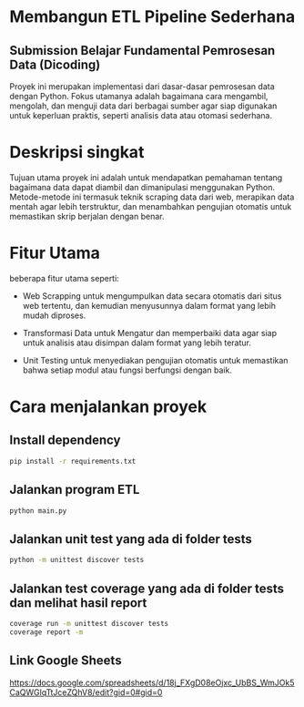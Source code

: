 # Membangun ETL Pipeline Sederhana
## Submission Belajar Fundamental Pemrosesan Data (Dicoding)

Proyek ini merupakan implementasi dari dasar-dasar pemrosesan data dengan Python. Fokus utamanya adalah bagaimana cara mengambil, mengolah, dan menguji data dari berbagai sumber agar siap digunakan untuk keperluan praktis, seperti analisis data atau otomasi sederhana.

# Deskripsi singkat

Tujuan utama proyek ini adalah untuk mendapatkan pemahaman tentang bagaimana data dapat diambil dan dimanipulasi menggunakan Python. Metode-metode ini termasuk teknik scraping data dari web, merapikan data mentah agar lebih terstruktur, dan menambahkan pengujian otomatis untuk memastikan skrip berjalan dengan benar.

# Fitur Utama

beberapa fitur utama seperti:

- Web Scrapping untuk mengumpulkan data secara otomatis dari situs web tertentu, dan kemudian menyusunnya dalam format yang lebih mudah diproses.

- Transformasi Data untuk Mengatur dan memperbaiki data agar siap untuk analisis atau disimpan dalam format yang lebih teratur.

- Unit Testing untuk menyediakan pengujian otomatis untuk memastikan bahwa setiap modul atau fungsi berfungsi dengan baik.

# Cara menjalankan proyek

## Install dependency

```sh
pip install -r requirements.txt
   ```

## Jalankan program ETL
  ```sh
python main.py
   ```

## Jalankan unit test yang ada di folder tests

```sh
python -m unittest discover tests
   ```

## Jalankan test coverage yang ada di folder tests dan melihat hasil report

```sh
coverage run -m unittest discover tests
coverage report -m
   ```

## Link Google Sheets

<https://docs.google.com/spreadsheets/d/18j_FXgD08eOjxc_UbBS_WmJOk5CaQWGlqTtJceZQhV8/edit?gid=0#gid=0>
